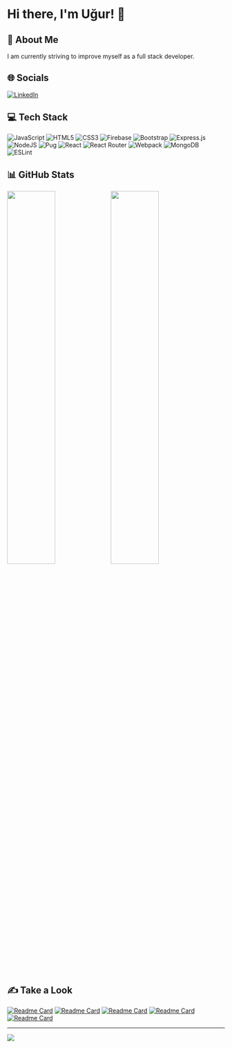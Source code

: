 # Hi there, I'm Uğur! 👋

## 💫 About Me
I am currently striving to improve myself as a full stack developer.

## 🌐 Socials
[![LinkedIn](https://img.shields.io/badge/LinkedIn-%230077B5.svg?logo=linkedin&logoColor=white)](https://linkedin.com/in/uguryilmazdev) 

## 💻 Tech Stack
![JavaScript](https://img.shields.io/badge/javascript-%23323330.svg?style=for-the-badge&logo=javascript&logoColor=%23F7DF1E) ![HTML5](https://img.shields.io/badge/html5-%23E34F26.svg?style=for-the-badge&logo=html5&logoColor=white) ![CSS3](https://img.shields.io/badge/css3-%231572B6.svg?style=for-the-badge&logo=css3&logoColor=white) ![Firebase](https://img.shields.io/badge/firebase-%23039BE5.svg?style=for-the-badge&logo=firebase) ![Bootstrap](https://img.shields.io/badge/bootstrap-%23563D7C.svg?style=for-the-badge&logo=bootstrap&logoColor=white) ![Express.js](https://img.shields.io/badge/express.js-%23404d59.svg?style=for-the-badge&logo=express&logoColor=%2361DAFB) ![NodeJS](https://img.shields.io/badge/node.js-6DA55F?style=for-the-badge&logo=node.js&logoColor=white) ![Pug](https://img.shields.io/badge/Pug-FFF?style=for-the-badge&logo=pug&logoColor=A86454) ![React](https://img.shields.io/badge/react-%2320232a.svg?style=for-the-badge&logo=react&logoColor=%2361DAFB) ![React Router](https://img.shields.io/badge/React_Router-CA4245?style=for-the-badge&logo=react-router&logoColor=white) ![Webpack](https://img.shields.io/badge/webpack-%238DD6F9.svg?style=for-the-badge&logo=webpack&logoColor=black) ![MongoDB](https://img.shields.io/badge/MongoDB-%234ea94b.svg?style=for-the-badge&logo=mongodb&logoColor=white) ![ESLint](https://img.shields.io/badge/ESLint-4B3263?style=for-the-badge&logo=eslint&logoColor=white)

## 📊 GitHub Stats
<img align="left" width="47%" src="https://github-readme-streak-stats.herokuapp.com/?user=uguryilmazdev&theme=merko&hide_border=false">
<img align="left" width="47%" src="https://github-readme-stats.vercel.app/api/top-langs/?username=uguryilmazdev&theme=merko&hide_border=false&include_all_commits=false&count_private=false&layout=compact">

## ✍️ Take a Look
[![Readme Card](https://github-readme-stats.vercel.app/api/pin/?username=uguryilmazdev&show_owner=true&repo=onlyMembers)](https://github.com/uguryilmazdev/onlyMembers)
[![Readme Card](https://github-readme-stats.vercel.app/api/pin/?username=uguryilmazdev&show_owner=true&repo=computer-equipment-inventory)](https://github.com/uguryilmazdev/computer-equipment-inventory)
[![Readme Card](https://github-readme-stats.vercel.app/api/pin/?username=uguryilmazdev&show_owner=true&repo=cv-project)](https://github.com/uguryilmazdev/cv-project)
[![Readme Card](https://github-readme-stats.vercel.app/api/pin/?username=uguryilmazdev&show_owner=true&repo=shopping-cart)](https://github.com/uguryilmazdev/shopping-cart)
[![Readme Card](https://github-readme-stats.vercel.app/api/pin/?username=uguryilmazdev&show_owner=true&repo=to-do-list)](https://github.com/uguryilmazdev/to-do-list)


---

[![](https://visitcount.itsvg.in/api?id=uguryilmazdev&icon=0&color=3)](https://visitcount.itsvg.in)
